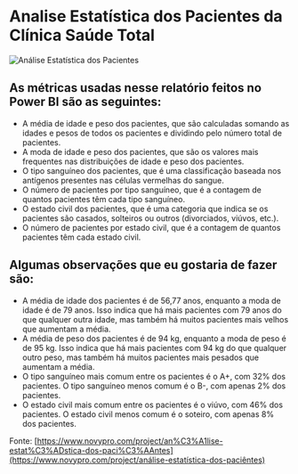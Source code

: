 # Analise Estatística dos Pacientes da Clínica Saúde Total

![Análise Estatística dos Pacientes](https://github.com/Adriano1976/analise-estatistica-paciente/assets/17755195/5d5ab9b6-c10d-4d5e-9710-8c1d49c91c6e)

## As métricas usadas nesse relatório feitos no Power BI são as seguintes:

* A média de idade e peso dos pacientes, que são calculadas somando as idades e pesos de todos os pacientes e dividindo pelo número total de pacientes.
* A moda de idade e peso dos pacientes, que são os valores mais frequentes nas distribuições de idade e peso dos pacientes.
* O tipo sanguíneo dos pacientes, que é uma classificação baseada nos antígenos presentes nas células vermelhas do sangue.
* O número de pacientes por tipo sanguíneo, que é a contagem de quantos pacientes têm cada tipo sanguíneo.
* O estado civil dos pacientes, que é uma categoria que indica se os pacientes são casados, solteiros ou outros (divorciados, viúvos, etc.).
* O número de pacientes por estado civil, que é a contagem de quantos pacientes têm cada estado civil.

## Algumas observações que eu gostaria de fazer são:

* A média de idade dos pacientes é de 56,77 anos, enquanto a moda de idade é de 79 anos. Isso indica que há mais pacientes com 79 anos do que qualquer outra idade, mas também há muitos pacientes mais velhos que aumentam a média.
* A média de peso dos pacientes é de 94 kg, enquanto a moda de peso é de 95 kg. Isso indica que há mais pacientes com 94 kg do que qualquer outro peso, mas também há muitos pacientes mais pesados que aumentam a média.
* O tipo sanguíneo mais comum entre os pacientes é o A+, com 32% dos pacientes. O tipo sanguíneo menos comum é o B-, com apenas 2% dos pacientes.
* O estado civil mais comum entre os pacientes é o viúvo, com 46% dos pacientes. O estado civil menos comum é o soteiro, com apenas 8% dos pacientes.

Fonte: [https://www.novypro.com/project/an%C3%A1lise-estat%C3%ADstica-dos-paci%C3%AAntes](https://www.novypro.com/project/análise-estatística-dos-paciêntes)
